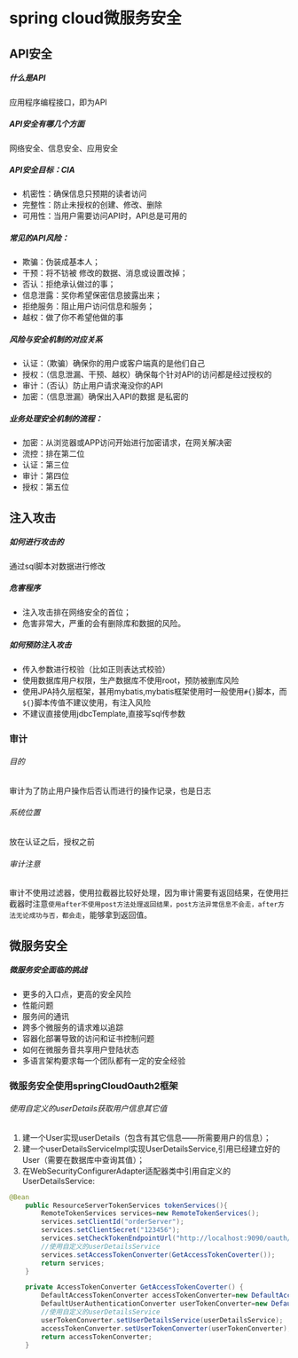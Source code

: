# spring cloud微服务安全

## API安全

##### 什么是API

应用程序编程接口，即为API

##### API安全有哪几个方面

网络安全、信息安全、应用安全

##### API安全目标：CIA

- 机密性：确保信息只预期的读者访问
- 完整性：防止未授权的创建、修改、删除
- 可用性：当用户需要访问API时，API总是可用的

##### 常见的API风险：

- 欺骗：伪装成基本人；
- 干预：将不钫被 修改的数据、消息或设置改掉；
- 否认：拒绝承认做过的事；
- 信息泄露：奖你希望保密信息披露出来；
- 拒绝服务：阻止用户访问信息和服务；
- 越权：做了你不希望他做的事

##### 风险与安全机制的对应关系

- 认证：（欺骗）确保你的用户或客户端真的是他们自己
- 授权：（信息泄漏、干预、越权）确保每个针对API的访问都是经过授权的
- 审计：（否认）防止用户请求淹没你的API
- 加密：（信息泄漏）确保出入API的数据 是私密的

##### 业务处理安全机制的流程：

- 加密：从浏览器或APP访问开始进行加密请求，在网关解决密
- 流控：排在第二位
- 认证：第三位
- 审计：第四位
- 授权：第五位

## 注入攻击

#####  如何进行攻击的

通过sql脚本对数据进行修改

##### 危害程序

- 注入攻击排在网络安全的首位；
- 危害非常大，严重的会有删除库和数据的风险。

##### 如何预防注入攻击

- 传入参数进行校验（比如正则表达式校验）
- 使用数据库用户权限，生产数据库不使用root，预防被删库风险
- 使用JPA持久层框架，甚用mybatis,mybatis框架使用时一般使用`#{}`脚本，而`${}`脚本传值不建议使用，有注入风险
- 不建议直接使用jdbcTemplate,直接写sql传参数

### 审计

###### 目的

审计为了防止用户操作后否认而进行的操作记录，也是日志

###### 系统位置

放在认证之后，授权之前

###### 审计注意

审计不使用过滤器，使用拉截器比较好处理，因为审计需要有返回结果，在使用拦截器时注意`使用after不使用post方法处理返回结果，post方法异常信息不会走，after方法无论成功与否，都会走`，能够拿到返回值。



## 微服务安全

##### 微服务安全面临的挑战

- 更多的入口点，更高的安全风险
- 性能问题
- 服务间的通讯
- 跨多个微服务的请求难以追踪
- 容器化部署导致的访问和证书控制问题
- 如何在微服务音共享用户登陆状态
- 多语言架构要求每一个团队都有一定的安全经验

### 微服务安全使用springCloudOauth2框架

###### 使用自定义的userDetails获取用户信息其它值

1. 建一个User实现userDetails（包含有其它信息——所需要用户的信息）；
2. 建一个userDetailsServiceImpl实现UserDetailsService,引用已经建立好的User（需要在数据库中查询其值）；
3. 在WebSecurityConfigurerAdapter适配器类中引用自定义的UserDetailsService:

```java
@Bean
    public ResourceServerTokenServices tokenServices(){
        RemoteTokenServices services=new RemoteTokenServices();
        services.setClientId("orderServer");
        services.setClientSecret("123456");
        services.setCheckTokenEndpointUrl("http://localhost:9090/oauth/check_token");
        //使用自定义的userDetailsService
        services.setAccessTokenConverter(GetAccessTokenCoverter());
        return services;
    }

    private AccessTokenConverter GetAccessTokenCoverter() {
        DefaultAccessTokenConverter accessTokenConverter=new DefaultAccessTokenConverter();
        DefaultUserAuthenticationConverter userTokenConverter=new DefaultUserAuthenticationConverter();
        //使用自定义的userDetailsService
        userTokenConverter.setUserDetailsService(userDetailsService);
        accessTokenConverter.setUserTokenConverter(userTokenConverter);
        return accessTokenConverter;
    }
```

